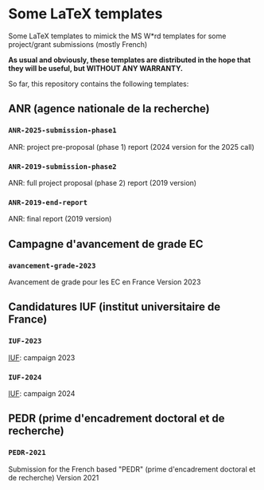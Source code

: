 # Some LaTeX templates
Some LaTeX templates to mimick the MS W*rd templates for some project/grant submissions (mostly French)


**As usual and obviously, these templates are distributed in the hope that they will be useful, but WITHOUT ANY WARRANTY.**

So far, this repository contains the following templates:


## ANR (agence nationale de la recherche)

### `ANR-2025-submission-phase1`
ANR: project pre-proposal (phase 1) report (2024 version for the 2025 call)

### `ANR-2019-submission-phase2`
ANR: full project proposal (phase 2) report (2019 version)

### `ANR-2019-end-report`
ANR: final report (2019 version)


## Campagne d'avancement de grade EC

### `avancement-grade-2023`
Avancement de grade pour les EC en France
Version 2023


## Candidatures IUF (institut universitaire de France)

### `IUF-2023`
[IUF](https://www.iufrance.fr/): campaign 2023

### `IUF-2024`
[IUF](https://www.iufrance.fr/): campaign 2024


## PEDR (prime d'encadrement doctoral et de recherche)

### `PEDR-2021`
Submission for the French based "PEDR" (prime d'encadrement doctoral et de recherche)
Version 2021
